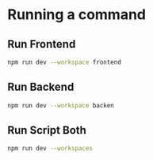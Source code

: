 # Running a command

## Run Frontend 
```bash
npm run dev --workspace frontend
```

## Run Backend
```bash
npm run dev --workspace backen
```

## Run Script Both
```bash
npm run dev --workspaces
```